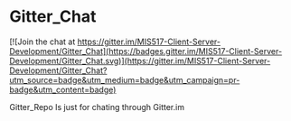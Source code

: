 # Gitter_Chat

[![Join the chat at https://gitter.im/MIS517-Client-Server-Development/Gitter_Chat](https://badges.gitter.im/MIS517-Client-Server-Development/Gitter_Chat.svg)](https://gitter.im/MIS517-Client-Server-Development/Gitter_Chat?utm_source=badge&utm_medium=badge&utm_campaign=pr-badge&utm_content=badge)

Gitter_Repo Is just for chating through Gitter.im
